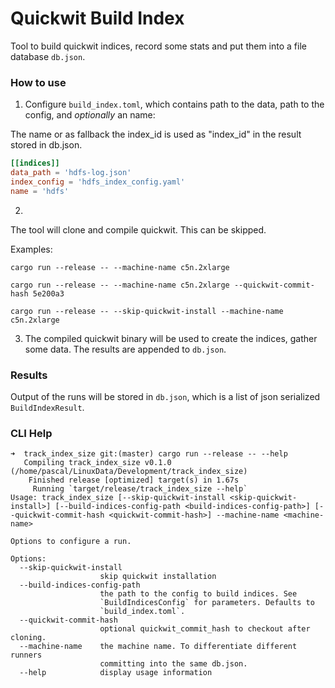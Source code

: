 # Quickwit Build Index

Tool to build quickwit indices, record some stats and put them into a file database `db.json`.

### How to use


1. Configure `build_index.toml`, which contains path to the data, path to the config, and _optionally_ an name:

The name or as fallback the index_id is used as "index_id" in the result stored in db.json.

```toml
[[indices]]
data_path = 'hdfs-log.json'
index_config = 'hdfs_index_config.yaml'
name = 'hdfs'
```


2. 
The tool will clone and compile quickwit. This can be skipped.

Examples:
```
cargo run --release -- --machine-name c5n.2xlarge

cargo run --release -- --machine-name c5n.2xlarge --quickwit-commit-hash 5e200a3

cargo run --release -- --skip-quickwit-install --machine-name c5n.2xlarge
```

3. The compiled quickwit binary will be used to create the indices, gather some data. The results are appended to `db.json`.


### Results
Output of the runs will be stored in `db.json`, which is a list of json serialized `BuildIndexResult`.


### CLI Help


```
➜  track_index_size git:(master) cargo run --release -- --help
   Compiling track_index_size v0.1.0 (/home/pascal/LinuxData/Development/track_index_size)
    Finished release [optimized] target(s) in 1.67s
     Running `target/release/track_index_size --help`
Usage: track_index_size [--skip-quickwit-install <skip-quickwit-install>] [--build-indices-config-path <build-indices-config-path>] [--quickwit-commit-hash <quickwit-commit-hash>] --machine-name <machine-name>

Options to configure a run.

Options:
  --skip-quickwit-install
                    skip quickwit installation
  --build-indices-config-path
                    the path to the config to build indices. See
                    `BuildIndicesConfig` for parameters. Defaults to
                    `build_index.toml`.
  --quickwit-commit-hash
                    optional quickwit_commit_hash to checkout after cloning.
  --machine-name    the machine name. To differentiate different runners
                    committing into the same db.json.
  --help            display usage information
```
